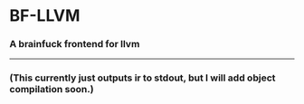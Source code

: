 # BF-LLVM
### A brainfuck frontend for llvm
---
### (This currently just outputs ir to stdout, but I will add object compilation soon.)
